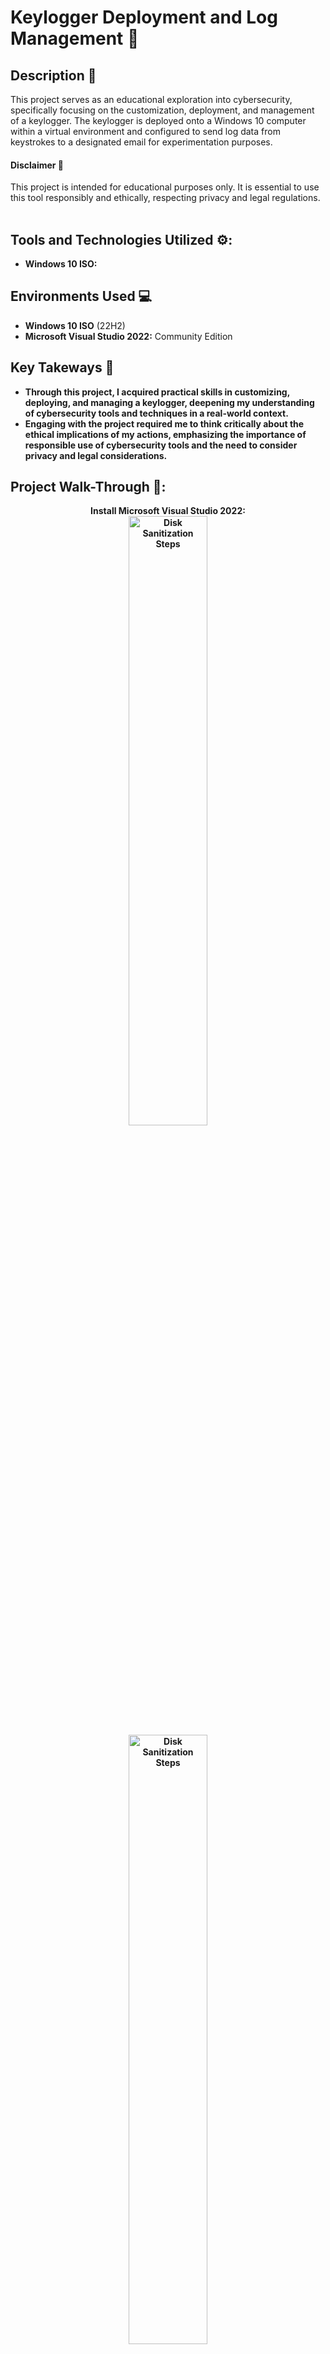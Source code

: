 <h1>Keylogger Deployment and Log Management 🔑</h1>

<h2>Description 📃</h2>
This project serves as an educational exploration into cybersecurity, specifically focusing on the customization, deployment, and management of a keylogger. The keylogger is deployed onto a Windows 10 computer within a virtual environment and configured to send log data from keystrokes to a designated email for experimentation purposes.

<h4>Disclaimer 🚨</h3>
This project is intended for educational purposes only. It is essential to use this tool responsibly and ethically, respecting privacy and legal regulations.

<br />
<br />

## Tools and Technologies Utilized ⚙️:

- **Windows 10 ISO:** 

<h2>Environments Used 💻</h2>

- <b>Windows 10 ISO</b> (22H2)
- <b>Microsoft Visual Studio 2022:</b> Community Edition

<h2>Key Takeways 📝</h2>

- <b>Through this project, I acquired practical skills in customizing, deploying, and managing a keylogger, deepening my understanding of cybersecurity tools and techniques in a real-world context.
- <b>Engaging with the project required me to think critically about the ethical implications of my actions, emphasizing the importance of responsible use of cybersecurity tools and the need to consider privacy and legal considerations.

<h2>Project Walk-Through 🚶:</h2>

<p align="center">
Install Microsoft Visual Studio 2022: <br/>
<img src="https://imgur.com/dDqIauq.png" height="50%" width="50%" alt="Disk Sanitization Steps"/>
<br />
<img src="https://imgur.com/ngi7XM1.png" height="50%" width="50%" alt="Disk Sanitization Steps"/>
<br />
<br />
Install Microsoft Visual Studio 2022: <br/>
<img src="https://imgur.com/dDqIauq.png" height="50%" width="50%" alt="Disk Sanitization Steps"/>
<br />
<img src="https://imgur.com/htNbkOs.png" height="50%" width="50%" alt="Disk Sanitization Steps"/>
<br />
<br />


<!--
 ```diff
- text in red
+ text in green
! text in orange
# text in gray
@@ text in purple (and bold)@@
```
--!>
